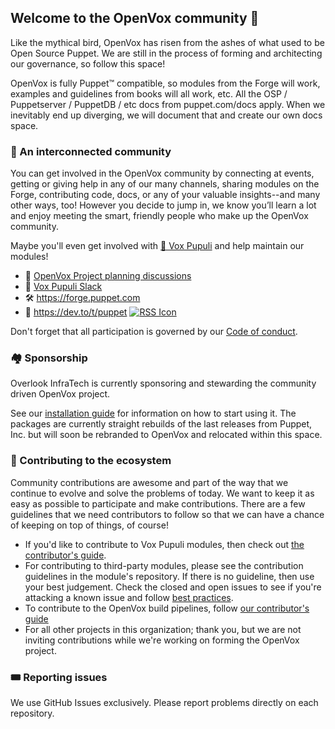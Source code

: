 ## Welcome to the OpenVox community 👋

Like the mythical bird, OpenVox has risen from the ashes of what used to be Open Source Puppet. We are still in the process of forming and architecting our governance, so follow this space!

OpenVox is fully Puppet™️ compatible, so modules from the Forge will work, examples and guidelines
from books will all work, etc. All the OSP / Puppetserver / PuppetDB / etc docs from puppet.com/docs
apply. When we inevitably end up diverging, we will document that and create our own docs space.


### 🎪 An interconnected community

You can get involved in the OpenVox community by connecting at events, getting or giving help in any of our many channels, sharing modules on the Forge, contributing code, docs, or any of your valuable insights--and many other ways, too! However you decide to jump in, we know you’ll learn a lot and enjoy meeting the smart, friendly people who make up the OpenVox community.

Maybe you'll even get involved with [🦊 Vox Pupuli](https://voxpupuli.org) and help maintain our modules!

- 📝 [OpenVox Project planning discussions](https://github.com/OpenVoxProject/planning/discussions)
- 💬 [Vox Pupuli Slack](https://short.voxpupu.li/puppetcommunity_slack_signup)
- 🛠️ https://forge.puppet.com
- 📰 https://dev.to/t/puppet [![RSS Icon](https://github.com/user-attachments/assets/3eefd12a-71c4-4096-9ec7-8dc35d92d88c)](https://dev.to/feed/tag/puppet)

Don't forget that all participation is governed by our [Code of conduct](https://voxpupuli.org/coc/).


### 🏘️ Sponsorship

Overlook InfraTech is currently sponsoring and stewarding the community driven OpenVox project.

See our [installation guide](https://voxpupuli.org/openvox/install/) for information on how to
start using it. The packages are currently straight rebuilds of the last releases from Puppet, Inc.
but will soon be rebranded to OpenVox and relocated within this space.


### 🎁 Contributing to the ecosystem

Community contributions are awesome and part of the way that we continue to evolve and solve the problems of today. We want to keep it as easy as possible to participate and make contributions. There are a few guidelines that we need contributors to follow so that we can have a chance of keeping on top of things, of course!

* If you'd like to contribute to Vox Pupuli modules, then check out [the contributor's guide](https://voxpupuli.org/contributing/).
* For contributing to third-party modules, please see the contribution guidelines in the module's repository. If there is no guideline, then use your best judgement. Check the closed and open issues to see if you're attacking a known issue and follow [best practices](https://docs.github.com/en/pull-requests/collaborating-with-pull-requests/getting-started/best-practices-for-pull-requests).
* To contribute to the OpenVox build pipelines, follow [our contributor's guide](https://github.com/OpenVoxProject/planning/wiki/How-OpenVox-builds-work)
* For all other projects in this organization; thank you, but we are not inviting contributions while we're working on forming the OpenVox project.

### 🎟️ Reporting issues

We use GitHub Issues exclusively. Please report problems directly on each repository.
